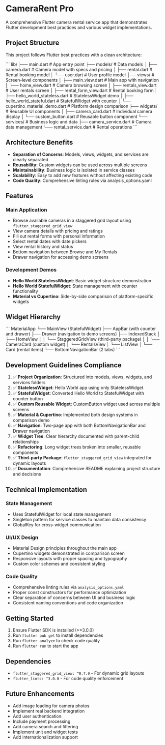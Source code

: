 # CameraRent Pro

A comprehensive Flutter camera rental service app that demonstrates Flutter development best practices and various widget implementations.

## Project Structure

This project follows Flutter best practices with a clean architecture:

\`\`\`
lib/
├── main.dart                    # App entry point
├── models/                      # Data models
│   ├── camera.dart             # Camera model with specs and pricing
│   ├── rental.dart             # Rental booking model
│   └── user.dart               # User profile model
├── views/                      # Screen-level components
│   ├── main_view.dart          # Main app with navigation
│   ├── home_view.dart          # Camera browsing screen
│   ├── rentals_view.dart       # User rentals screen
│   ├── rental_form_view.dart   # Rental booking form
│   ├── hello_world_stateless.dart    # StatelessWidget demo
│   ├── hello_world_stateful.dart     # StatefulWidget with counter
│   └── cupertino_material_demo.dart  # Platform design comparison
├── widgets/                    # Reusable UI components
│   ├── camera_card.dart        # Individual camera display
│   └── custom_button.dart      # Reusable button component
└── services/                   # Business logic and data
    ├── camera_service.dart     # Camera data management
    └── rental_service.dart     # Rental operations
\`\`\`

## Architecture Benefits

- **Separation of Concerns**: Models, views, widgets, and services are clearly separated
- **Reusability**: Custom widgets can be used across multiple screens
- **Maintainability**: Business logic is isolated in service classes
- **Scalability**: Easy to add new features without affecting existing code
- **Code Quality**: Comprehensive linting rules via analysis_options.yaml

## Features

### Main Application
- Browse available cameras in a staggered grid layout using `flutter_staggered_grid_view`
- View camera details with pricing and ratings
- Fill out rental forms with personal information
- Select rental dates with date pickers
- View rental history and status
- Bottom navigation between Browse and My Rentals
- Drawer navigation for accessing demo screens

### Development Demos
- **Hello World StatelessWidget**: Basic widget structure demonstration
- **Hello World StatefulWidget**: State management with counter functionality
- **Material vs Cupertino**: Side-by-side comparison of platform-specific widgets

## Widget Hierarchy

\`\`\`
MaterialApp
└── MainView (StatefulWidget)
    ├── AppBar (with counter and drawer)
    ├── Drawer (navigation to demo screens)
    ├── IndexedStack
    │   ├── HomeView
    │   │   └── StaggeredGridView (third-party package)
    │   │       └── CameraCard (custom widget)
    │   └── RentalsView
    │       └── ListView
    │           └── Card (rental items)
    └── BottomNavigationBar (2 tabs)
\`\`\`

## Development Guidelines Compliance

1. ✅ **Project Organization**: Structured into models, views, widgets, and services folders
2. ✅ **StatelessWidget**: Hello World app using only StatelessWidget
3. ✅ **StatefulWidget**: Converted Hello World to StatefulWidget with counter button
4. ✅ **Custom Reusable Widget**: CustomButton widget used across multiple screens
5. ✅ **Material & Cupertino**: Implemented both design systems in comparison demo
6. ✅ **Navigation**: Two-page app with both BottomNavigationBar and Drawer navigation
7. ✅ **Widget Tree**: Clear hierarchy documented with parent-child relationships
8. ✅ **Refactoring**: Long widget trees broken into smaller, reusable components
9. ✅ **Third-party Package**: `flutter_staggered_grid_view` integrated for dynamic layouts
10. ✅ **Documentation**: Comprehensive README explaining project structure and decisions

## Technical Implementation

### State Management
- Uses StatefulWidget for local state management
- Singleton pattern for service classes to maintain data consistency
- GlobalKey for cross-widget communication

### UI/UX Design
- Material Design principles throughout the main app
- Cupertino widgets demonstrated in comparison screen
- Responsive layouts with proper spacing and typography
- Custom color schemes and consistent styling

### Code Quality
- Comprehensive linting rules via `analysis_options.yaml`
- Proper const constructors for performance optimization
- Clear separation of concerns between UI and business logic
- Consistent naming conventions and code organization

## Getting Started

1. Ensure Flutter SDK is installed (>=3.0.0)
2. Run `flutter pub get` to install dependencies
3. Run `flutter analyze` to check code quality
4. Run `flutter run` to start the app

## Dependencies

- `flutter_staggered_grid_view: ^0.7.0` - For dynamic grid layouts
- `flutter_lints: ^3.0.0` - For code quality enforcement

## Future Enhancements

- Add image loading for camera photos
- Implement real backend integration
- Add user authentication
- Include payment processing
- Add camera search and filtering
- Implement unit and widget tests
- Add internationalization support
